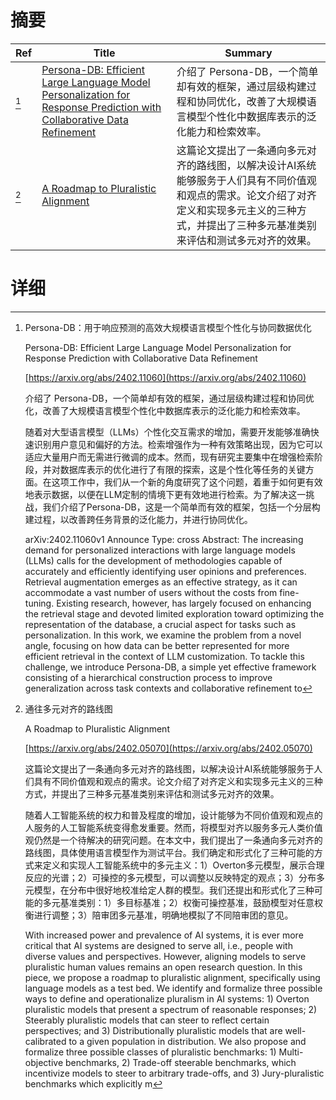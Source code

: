 # 摘要

| Ref | Title | Summary |
| --- | --- | --- |
| [^1] | [Persona-DB: Efficient Large Language Model Personalization for Response Prediction with Collaborative Data Refinement](https://arxiv.org/abs/2402.11060) | 介绍了 Persona-DB，一个简单却有效的框架，通过层级构建过程和协同优化，改善了大规模语言模型个性化中数据库表示的泛化能力和检索效率。 |
| [^2] | [A Roadmap to Pluralistic Alignment](https://arxiv.org/abs/2402.05070) | 这篇论文提出了一条通向多元对齐的路线图，以解决设计AI系统能够服务于人们具有不同价值观和观点的需求。论文介绍了对齐定义和实现多元主义的三种方式，并提出了三种多元基准类别来评估和测试多元对齐的效果。 |

# 详细

[^1]: Persona-DB：用于响应预测的高效大规模语言模型个性化与协同数据优化

    Persona-DB: Efficient Large Language Model Personalization for Response Prediction with Collaborative Data Refinement

    [https://arxiv.org/abs/2402.11060](https://arxiv.org/abs/2402.11060)

    介绍了 Persona-DB，一个简单却有效的框架，通过层级构建过程和协同优化，改善了大规模语言模型个性化中数据库表示的泛化能力和检索效率。

    

    随着对大型语言模型（LLMs）个性化交互需求的增加，需要开发能够准确快速识别用户意见和偏好的方法。检索增强作为一种有效策略出现，因为它可以适应大量用户而无需进行微调的成本。然而，现有研究主要集中在增强检索阶段，并对数据库表示的优化进行了有限的探索，这是个性化等任务的关键方面。在这项工作中，我们从一个新的角度研究了这个问题，着重于如何更有效地表示数据，以便在LLM定制的情境下更有效地进行检索。为了解决这一挑战，我们介绍了Persona-DB，这是一个简单而有效的框架，包括一个分层构建过程，以改善跨任务背景的泛化能力，并进行协同优化。

    arXiv:2402.11060v1 Announce Type: cross  Abstract: The increasing demand for personalized interactions with large language models (LLMs) calls for the development of methodologies capable of accurately and efficiently identifying user opinions and preferences. Retrieval augmentation emerges as an effective strategy, as it can accommodate a vast number of users without the costs from fine-tuning. Existing research, however, has largely focused on enhancing the retrieval stage and devoted limited exploration toward optimizing the representation of the database, a crucial aspect for tasks such as personalization. In this work, we examine the problem from a novel angle, focusing on how data can be better represented for more efficient retrieval in the context of LLM customization. To tackle this challenge, we introduce Persona-DB, a simple yet effective framework consisting of a hierarchical construction process to improve generalization across task contexts and collaborative refinement to
    
[^2]: 通往多元对齐的路线图

    A Roadmap to Pluralistic Alignment

    [https://arxiv.org/abs/2402.05070](https://arxiv.org/abs/2402.05070)

    这篇论文提出了一条通向多元对齐的路线图，以解决设计AI系统能够服务于人们具有不同价值观和观点的需求。论文介绍了对齐定义和实现多元主义的三种方式，并提出了三种多元基准类别来评估和测试多元对齐的效果。

    

    随着人工智能系统的权力和普及程度的增加，设计能够为不同价值观和观点的人服务的人工智能系统变得愈发重要。然而，将模型对齐以服务多元人类价值观仍然是一个待解决的研究问题。在本文中，我们提出了一条通向多元对齐的路线图，具体使用语言模型作为测试平台。我们确定和形式化了三种可能的方式来定义和实现人工智能系统中的多元主义：1）Overton多元模型，展示合理反应的光谱；2）可操控的多元模型，可以调整以反映特定的观点；3）分布多元模型，在分布中很好地校准给定人群的模型。我们还提出和形式化了三种可能的多元基准类别：1）多目标基准；2）权衡可操控基准，鼓励模型对任意权衡进行调整；3）陪审团多元基准，明确地模拟了不同陪审团的意见。

    With increased power and prevalence of AI systems, it is ever more critical that AI systems are designed to serve all, i.e., people with diverse values and perspectives. However, aligning models to serve pluralistic human values remains an open research question. In this piece, we propose a roadmap to pluralistic alignment, specifically using language models as a test bed. We identify and formalize three possible ways to define and operationalize pluralism in AI systems: 1) Overton pluralistic models that present a spectrum of reasonable responses; 2) Steerably pluralistic models that can steer to reflect certain perspectives; and 3) Distributionally pluralistic models that are well-calibrated to a given population in distribution. We also propose and formalize three possible classes of pluralistic benchmarks: 1) Multi-objective benchmarks, 2) Trade-off steerable benchmarks, which incentivize models to steer to arbitrary trade-offs, and 3) Jury-pluralistic benchmarks which explicitly m
    

